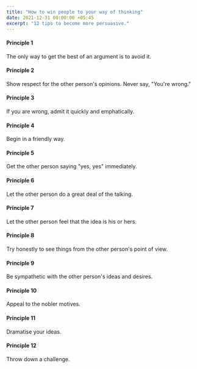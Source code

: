 ```yaml
---
title: "How to win people to your way of thinking"
date: 2021-12-31 00:00:00 +05:45
excerpt: "12 tips to become more persuasive."
---
```


<!--- In a nutshell, win people to your way of thinking. --->

#### Principle 1

The only way to get the best of an argument is to avoid it.

#### Principle 2

Show respect for the other person's opinions. Never say, "You're wrong."

#### Principle 3
 
If you are wrong, admit it quickly and emphatically.

#### Principle 4

Begin in a friendly way.

#### Principle 5

Get the other person saying "yes, yes" immediately.

#### Principle 6

Let the other person do a great deal of the talking.

#### Principle 7

Let the other person feel that the idea is his or hers.

#### Principle 8

Try honestly to see things from the other person's point of view.

#### Principle 9

Be sympathetic with the other person's ideas and desires.

#### Principle 10

Appeal to the nobler motives.

#### Principle 11

Dramatise your ideas.

#### Principle 12

Throw down a challenge.
